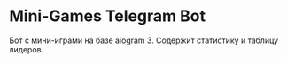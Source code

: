 # Mini-Games Telegram Bot

Бот с мини-играми на базе aiogram 3. Содержит статистику и таблицу лидеров.